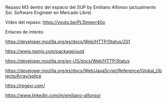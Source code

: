 Repaso M3 dentro del espacio del SUP by
Emiliano Alfonso (actualmente Ssr. Software Engineer en Mercado Libre)

Video del repaso: https://youtu.be/PL5tmevr40o

Enlaces de interés:

https://developer.mozilla.org/es/docs/Web/HTTP/Status/201

https://www.npmjs.com/package/uuid

https://developer.mozilla.org/en-US/docs/Web/HTTP/Status

https://developer.mozilla.org/es/docs/Web/JavaScript/Reference/Global_Objects/Array/splice

https://regexr.com/

https://www.linkedin.com/in/emiliano-alfonso/

